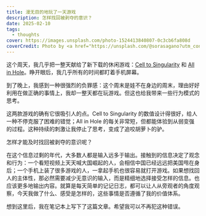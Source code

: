 ```yaml
---
title: 漫无目的地玩了一天游戏
description: 怎样找回被剥夺的意识？
date: 2025-02-10
tags:
  - thoughts
cover: https://images.unsplash.com/photo-1524413840807-0c3cb6fa808d
coverCredit: Photo by <a href="https://unsplash.com/@sorasagano?utm_content=creditCopyText&utm_medium=referral&utm_source=unsplash">Sora Sagano</a> on <a href="https://unsplash.com/photos/canal-between-cherry-blossom-trees-8sOZJ8JF0S8?utm_content=creditCopyText&utm_medium=referral&utm_source=unsplash">Unsplash</a>
---
```

这个周天，我几乎把一整天献给了新下载的休闲游戏：[Cell to Singularity](https://celltosingularity.com/) 和 [All in Hole](https://play.google.com/store/apps/details?id=com.homagames.studio.allinhole&hl=en_SG)。睁开眼后，我几乎所有的时间都盯着手机屏幕。

到了晚上，我感到一种很强烈的负罪感：这个周末是娃不在身边的周末，理由好好利用在做正确的事情上，我却一整天都在玩游戏。但这也给我带来一些行为模式的思考。

这两款游戏的确有它很吸引人的点。Cell to Singularity 的数值设计得很好，给人一种不停克服了困难的错觉；All in Hole 的每关非常短，但都能体验到从弱变强的过程。这种持续的刺激让我停止了思考，变成了追咬胡萝卜的驴。

怎样才能及时找回被剥夺的意识呢？

在这个信息过剩的年代，大多数人都是输入远多于输出。接触到的信息决定了观念和行为：一个看短视频上天天喊大国崛起的人，会相信中国已经远远把美国甩在身后；一个手机上装了很多游戏的人，一拿起手机也很容易就打开游戏。如果想找回人的主体性，那必然需要减少无意识的输入，而是精细地选择接受怎样的信息。也应该更多地输出内容。就算是每天简单的记记日志，都可以让人从旁观者的角度观察，今天我做了什么、感受是怎样的，这些事情是否遵循了我的价值体系。

想到这里后，我在笔记本上写下了这篇文章。希望我可以不再犯这种错误。